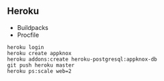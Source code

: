 ##  Heroku

* Buildpacks
* Procfile

```shell
heroku login
heroku create appknox
heroku addons:create heroku-postgresql:appknox-db
git push heroku master
heroku ps:scale web=2
```
